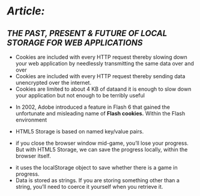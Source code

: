 # _Article:_
## ***THE PAST, PRESENT & FUTURE OF LOCAL STORAGE FOR WEB APPLICATIONS***
- Cookies are included with every HTTP request thereby slowing down your web application by needlessly transmitting the same data over and over
- Cookies are included with every HTTP request thereby sending data unencrypted over the internet.
- Cookies are limited to about 4 KB of dataand it is enough to slow down your application but not enough to be terribly useful
* In 2002, Adobe introduced a feature in Flash 6 that gained the unfortunate and misleading name of **Flash cookies.** Within the Flash environment
+ HTML5 Storage is based on named key/value pairs.
* if you close the browser window mid-game, you’ll lose your progress. But with HTML5 Storage, we can save the progress locally, within the browser itself.
- it uses the localStorage object to save whether there is a game in progress.
- Data is stored as strings. If you are storing something other than a string, you’ll need to coerce it yourself when you retrieve it.


